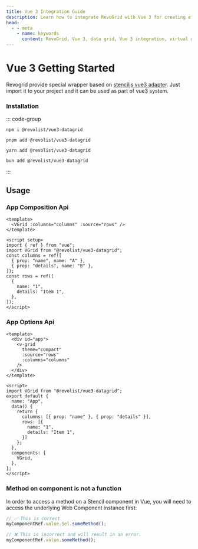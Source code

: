 ```yaml
---
title: Vue 3 Integration Guide
description: Learn how to integrate RevoGrid with Vue 3 for creating efficient, scalable data grids with support for virtual rows and columns.
head:
  - - meta
    - name: keywords
      content: RevoGrid, Vue 3, data grid, Vue 3 integration, virtual grid, virtual rows, virtual columns, reactive data grid, Vue 3 grid example, grid performance, large data sets, customizable grid
---
```


# Vue 3 Getting Started

Revogrid provide special wrapper based on [stenciljs vue3 adapter](https://www.npmjs.com/package/@stencil/vue3-output-target). Just import it to your project and it can be used as part of vue3 system.

### Installation

::: code-group

```npm
npm i @revolist/vue3-datagrid

```

```pnpm
pnpm add @revolist/vue3-datagrid
```

```yarn
yarn add @revolist/vue3-datagrid
```

```bun
bun add @revolist/vue3-datagrid
```
:::

## Usage

### App Composition Api
```vue
<template>
  <VGrid :columns="columns" :source="rows" />
</template>

<script setup>
import { ref } from "vue";
import VGrid from "@revolist/vue3-datagrid";
const columns = ref([
  { prop: "name", name: "A" },
  { prop: "details", name: "B" },
]);
const rows = ref([
  {
    name: "1",
    details: "Item 1",
  },
]);
</script>

```


### App Options Api
```vue
<template>
  <div id="app">
    <v-grid
      theme="compact"
      :source="rows"
      :columns="columns"
    />
  </div>
</template>
 
<script>
import VGrid from "@revolist/vue3-datagrid";
export default {
  name: "App",
  data() {
    return {
      columns: [{ prop: "name" }, { prop: "details" }],
      rows: [{
        name: "1",
        details: "Item 1",
      }]
    };
  },
  components: {
    VGrid,
  },
};
</script>
```


<!--@include: ../../demo/vue/vue.sample.options.md-->



### Method on component is not a function

In order to access a method on a Stencil component in Vue, you will need to access the underlying Web Component instance first:

```js
// ✅ This is correct
myComponentRef.value.$el.someMethod();

// ❌ This is incorrect and will result in an error.
myComponentRef.value.someMethod();
```